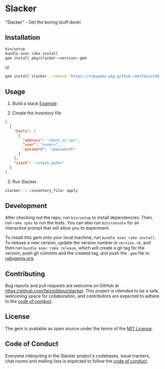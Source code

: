 # Slacker

"Slacker" - Get the boring stuff done!

## Installation

```bash
bin/setup
bundle exec rake install
gem install pkg/slacker-<version>.gem
```

or

```bash
gem install slacker --source "https://rubygems.pkg.github.com/faizsiddiqui"
```

## Usage

1. Build a stack [Example](example-stack/README.md)

2. Create the inventory file

```json
[
  {
    "hosts": [
      {
        "address": "<host_or_ip>",
        "user": "<user>",
        "password": "<password>"
      }
    ],
    "stack": "<stack_path>"
  }
]
```

3. Run Slacker

```bash
slacker -i <inventory_file> apply
```

## Development

After checking out the repo, run `bin/setup` to install dependencies. Then, run `rake spec` to run the tests. You can also run `bin/console` for an interactive prompt that will allow you to experiment.

To install this gem onto your local machine, run `bundle exec rake install`. To release a new version, update the version number in `version.rb`, and then run `bundle exec rake release`, which will create a git tag for the version, push git commits and the created tag, and push the `.gem` file to [rubygems.org](https://rubygems.org).

## Contributing

Bug reports and pull requests are welcome on GitHub at https://github.com/faizsiddiqui/slacker. This project is intended to be a safe, welcoming space for collaboration, and contributors are expected to adhere to the [code of conduct](https://github.com/faizsiddiqui/slacker/blob/main/CODE_OF_CONDUCT.md).

## License

The gem is available as open source under the terms of the [MIT License](https://opensource.org/licenses/MIT).

## Code of Conduct

Everyone interacting in the Slacker project's codebases, issue trackers, chat rooms and mailing lists is expected to follow the [code of conduct](https://github.com/faizsiddiqui/slacker/blob/main/CODE_OF_CONDUCT.md).
